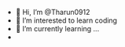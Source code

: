 - 👋 Hi, I’m @Tharun0912
- 👀 I’m interested to learn coding
- 🌱 I’m currently learning ...
- 

<!---
Tharun0912/Tharun0912 is a ✨ special ✨ repository because its `README.md` (this file) appears on your GitHub profile.
You can click the Preview link to take a look at your changes.
--->
